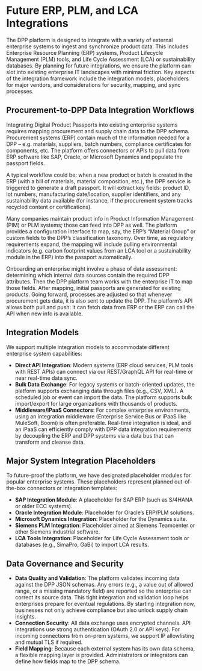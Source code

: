 # Future ERP, PLM, and LCA Integrations

The DPP platform is designed to integrate with a variety of external enterprise systems to ingest and synchronize product data. This includes Enterprise Resource Planning (ERP) systems, Product Lifecycle Management (PLM) tools, and Life Cycle Assessment (LCA) or sustainability databases. By planning for future integrations, we ensure the platform can slot into existing enterprise IT landscapes with minimal friction. Key aspects of the integration framework include the integration models, placeholders for major vendors, and considerations for security, mapping, and sync processes.

## Procurement-to-DPP Data Integration Workflows

Integrating Digital Product Passports into existing enterprise systems requires mapping procurement and supply chain data to the DPP schema. Procurement systems (ERP) contain much of the information needed for a DPP – e.g. materials, suppliers, batch numbers, compliance certificates for components, etc. The platform offers connectors or APIs to pull data from ERP software like SAP, Oracle, or Microsoft Dynamics and populate the passport fields.

A typical workflow could be: when a new product or batch is created in the ERP (with a bill of materials, material composition, etc.), the DPP service is triggered to generate a draft passport. It will extract key fields: product ID, lot numbers, manufacturing date/location, supplier identifiers, and any sustainability data available (for instance, if the procurement system tracks recycled content or certifications).

Many companies maintain product info in Product Information Management (PIM) or PLM systems; those can feed into DPP as well. The platform provides a configuration interface to map, say, the ERP’s “Material Group” or custom fields to the DPP’s classification taxonomy. Over time, as regulatory requirements expand, the mapping will include pulling environmental indicators (e.g. carbon footprint values from an LCA tool or a sustainability module in the ERP) into the passport automatically.

Onboarding an enterprise might involve a phase of data assessment: determining which internal data sources contain the required DPP attributes. Then the DPP platform team works with the enterprise IT to map those fields. After mapping, initial passports are generated for existing products. Going forward, processes are adjusted so that whenever procurement gets data, it is also sent to update the DPP. The platform’s API allows both pull and push: it can fetch data from ERP or the ERP can call the API when new info is available.

## Integration Models

We support multiple integration models to accommodate different enterprise system capabilities:

-   **Direct API Integration**: Modern systems (ERP cloud services, PLM tools with REST APIs) can connect via our REST/GraphQL API for real-time or near real-time data sync.
-   **Bulk Data Exchange**: For legacy systems or batch-oriented updates, the platform supports exchanging data through files (e.g., CSV, XML). A scheduled job or event can import the data. The platform supports bulk import/export for large organizations with thousands of products.
-   **Middleware/iPaaS Connectors**: For complex enterprise environments, using an integration middleware (Enterprise Service Bus or iPaaS like MuleSoft, Boomi) is often preferable. Real-time integration is ideal, and an iPaaS can efficiently comply with DPP data integration requirements by decoupling the ERP and DPP systems via a data bus that can transform and cleanse data.

## Major System Integration Placeholders

To future-proof the platform, we have designated placeholder modules for popular enterprise systems. These placeholders represent planned out-of-the-box connectors or integration templates:

-   **SAP Integration Module**: A placeholder for SAP ERP (such as S/4HANA or older ECC systems).
-   **Oracle Integration Module**: Placeholder for Oracle’s ERP/PLM solutions.
-   **Microsoft Dynamics Integration**: Placeholder for the Dynamics suite.
-   **Siemens PLM Integration**: Placeholder aimed at Siemens Teamcenter or other Siemens industrial software.
-   **LCA Tools Integration**: Placeholder for Life Cycle Assessment tools or databases (e.g., SimaPro, GaBi) to import LCA results.

## Data Governance and Security

-   **Data Quality and Validation**: The platform validates incoming data against the DPP JSON schemas. Any errors (e.g., a value out of allowed range, or a missing mandatory field) are reported so the enterprise can correct its source data. This tight integration and validation loop helps enterprises prepare for eventual regulations. By starting integration now, businesses not only achieve compliance but also unlock supply chain insights.
-   **Connection Security**: All data exchange uses encrypted channels. API integrations use strong authentication (OAuth 2.0 or API keys). For incoming connections from on-prem systems, we support IP allowlisting and mutual TLS if required.
-   **Field Mapping**: Because each external system has its own data schema, a flexible mapping layer is provided. Administrators or integrators can define how fields map to the DPP schema.
